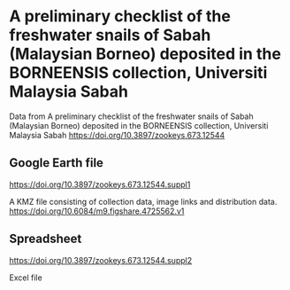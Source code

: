 # A preliminary checklist of the freshwater snails of Sabah (Malaysian Borneo) deposited in the BORNEENSIS collection, Universiti Malaysia Sabah

Data from A preliminary checklist of the freshwater snails of Sabah (Malaysian Borneo) deposited in the BORNEENSIS collection, Universiti Malaysia Sabah https://doi.org/10.3897/zookeys.673.12544

## Google Earth file

https://doi.org/10.3897/zookeys.673.12544.suppl1

A KMZ file consisting of collection data, image links and distribution data. https://doi.org/10.6084/m9.figshare.4725562.v1

## Spreadsheet

https://doi.org/10.3897/zookeys.673.12544.suppl2

Excel file 
